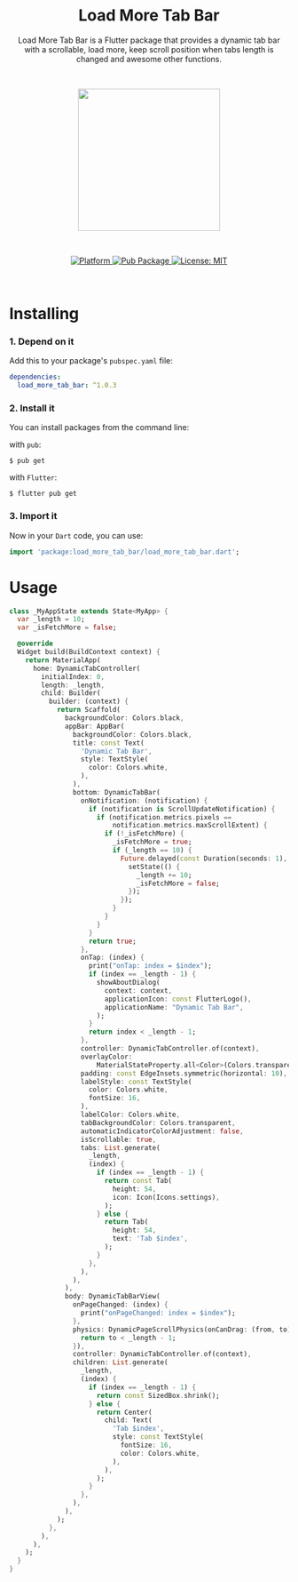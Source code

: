 <h1 align="center">Load More Tab Bar</h1>

<p align="center">Load More Tab Bar is a Flutter package that provides a dynamic tab bar with a scrollable, load more, keep scroll position when tabs length is changed and awesome other functions.</p><br>

<p align="center"><img src="https://github.com/hantrungkien/load-more-tab-bar/blob/main/media/screen_record.gif?raw=true" width="256"/></p><br>

<p align="center">
  <a href="https://flutter.dev">
    <img src="https://img.shields.io/badge/Platform-Flutter-02569B?logo=flutter"
      alt="Platform" />
  </a>
  <a href="https://pub.dartlang.org/packages/load_more_tab_bar">
    <img src="https://img.shields.io/pub/v/load_more_tab_bar.svg"
      alt="Pub Package" />
  </a>
  <a href="https://opensource.org/licenses/MIT">
    <img src="https://img.shields.io/github/license/hantrungkien/load-more-tab-bar"
      alt="License: MIT" />
  </a>
  <br>
</p><br>

# Installing

### 1. Depend on it

Add this to your package's `pubspec.yaml` file:

```yaml
dependencies:
  load_more_tab_bar: ^1.0.3
```

### 2. Install it

You can install packages from the command line:

with `pub`:

```
$ pub get
```

with `Flutter`:

```
$ flutter pub get
```

### 3. Import it

Now in your `Dart` code, you can use:

```dart
import 'package:load_more_tab_bar/load_more_tab_bar.dart';
```

# Usage

```dart
class _MyAppState extends State<MyApp> {
  var _length = 10;
  var _isFetchMore = false;

  @override
  Widget build(BuildContext context) {
    return MaterialApp(
      home: DynamicTabController(
        initialIndex: 0,
        length: _length,
        child: Builder(
          builder: (context) {
            return Scaffold(
              backgroundColor: Colors.black,
              appBar: AppBar(
                backgroundColor: Colors.black,
                title: const Text(
                  'Dynamic Tab Bar',
                  style: TextStyle(
                    color: Colors.white,
                  ),
                ),
                bottom: DynamicTabBar(
                  onNotification: (notification) {
                    if (notification is ScrollUpdateNotification) {
                      if (notification.metrics.pixels ==
                          notification.metrics.maxScrollExtent) {
                        if (!_isFetchMore) {
                          _isFetchMore = true;
                          if (_length == 10) {
                            Future.delayed(const Duration(seconds: 1), () {
                              setState(() {
                                _length += 10;
                                _isFetchMore = false;
                              });
                            });
                          }
                        }
                      }
                    }
                    return true;
                  },
                  onTap: (index) {
                    print("onTap: index = $index");
                    if (index == _length - 1) {
                      showAboutDialog(
                        context: context,
                        applicationIcon: const FlutterLogo(),
                        applicationName: "Dynamic Tab Bar",
                      );
                    }
                    return index < _length - 1;
                  },
                  controller: DynamicTabController.of(context),
                  overlayColor:
                      MaterialStateProperty.all<Color>(Colors.transparent),
                  padding: const EdgeInsets.symmetric(horizontal: 10),
                  labelStyle: const TextStyle(
                    color: Colors.white,
                    fontSize: 16,
                  ),
                  labelColor: Colors.white,
                  tabBackgroundColor: Colors.transparent,
                  automaticIndicatorColorAdjustment: false,
                  isScrollable: true,
                  tabs: List.generate(
                    _length,
                    (index) {
                      if (index == _length - 1) {
                        return const Tab(
                          height: 54,
                          icon: Icon(Icons.settings),
                        );
                      } else {
                        return Tab(
                          height: 54,
                          text: 'Tab $index',
                        );
                      }
                    },
                  ),
                ),
              ),
              body: DynamicTabBarView(
                onPageChanged: (index) {
                  print("onPageChanged: index = $index");
                },
                physics: DynamicPageScrollPhysics(onCanDrag: (from, to) {
                  return to < _length - 1;
                }),
                controller: DynamicTabController.of(context),
                children: List.generate(
                  _length,
                  (index) {
                    if (index == _length - 1) {
                      return const SizedBox.shrink();
                    } else {
                      return Center(
                        child: Text(
                          'Tab $index',
                          style: const TextStyle(
                            fontSize: 16,
                            color: Colors.white,
                          ),
                        ),
                      );
                    }
                  },
                ),
              ),
            );
          },
        ),
      ),
    );
  }
}
```
